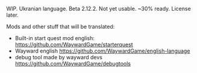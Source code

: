 WIP.
Ukranian language.
Beta 2.12.2.
Not yet usable.
~30% ready.
License later.

Mods and other stuff that will be translated:

* Built-in start quest mod english: https://github.com/WaywardGame/starterquest
* Wayward english https://github.com/WaywardGame/english-language
* debug tool made by wayward devs https://github.com/WaywardGame/debugtools
